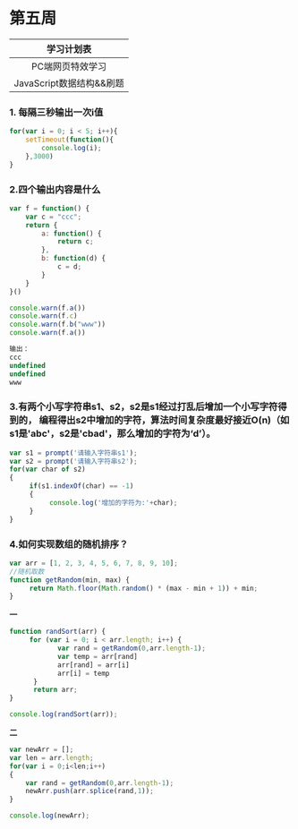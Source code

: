 

# 第五周

|      **学习计划表**      |
| :----------------------: |
|     PC端网页特效学习     |
| JavaScript数据结构&&刷题 |



### 1. 每隔三秒输出一次i值

```javascript
for(var i = 0; i < 5; i++){ 
  	setTimeout(function(){
        console.log(i);
    },3000)
}
```

### 2.四个输出内容是什么

```javascript
var f = function() {
    var c = "ccc";
    return {
        a: function() {
            return c;
        },
        b: function(d) {
            c = d;
        }
    }
}()

console.warn(f.a())         
console.warn(f.c)           
console.warn(f.b("www"))    
console.warn(f.a())  

输出：      
ccc
undefined
undefined
www
```

### 3.有两个小写字符串s1、s2，s2是s1经过打乱后增加一个小写字符得到的， 编程得出s2中增加的字符，算法时间复杂度最好接近O(n)（如s1是'abc'，s2是'cbad'，那么增加的字符为‘d’）。

```javascript
var s1 = prompt('请输入字符串s1');
var s2 = prompt('请输入字符串s2');
for(var char of s2)
{
     if(s1.indexOf(char) == -1)
     {
          console.log('增加的字符为:'+char);
     }
}
```



### 4.如何实现数组的随机排序？

```javascript
var arr = [1, 2, 3, 4, 5, 6, 7, 8, 9, 10];
//随机取数
function getRandom(min, max) {
     return Math.floor(Math.random() * (max - min + 1)) + min;
}
```

**一**

```javascript
function randSort(arr) {
     for (var i = 0; i < arr.length; i++) {
          	var rand = getRandom(0,arr.length-1); 
            var temp = arr[rand]
            arr[rand] = arr[i]
            arr[i] = temp
      }
      return arr;
}

console.log(randSort(arr));
```

**二**

```javascript
var newArr = [];
var len = arr.length;
for(var i = 0;i<len;i++)
{
	var rand = getRandom(0,arr.length-1);
    newArr.push(arr.splice(rand,1));
}

console.log(newArr);
```

